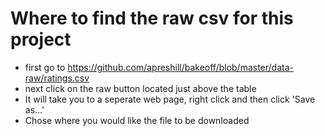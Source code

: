 # Where to find the raw csv for this project
- first go to https://github.com/apreshill/bakeoff/blob/master/data-raw/ratings.csv
- next click on the raw button located just above the table
- It will take you to a seperate web page, right click and then click 'Save as...'
- Chose where you would like the file to be downloaded